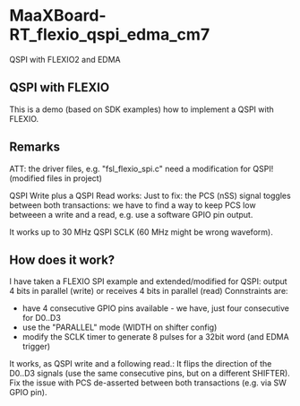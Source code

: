 # MaaXBoard-RT_flexio_qspi_edma_cm7
 QSPI with FLEXIO2 and EDMA

## QSPI with FLEXIO
This is a demo (based on SDK examples) how to implement a QSPI with FLEXIO.

## Remarks
ATT: the driver files, e.g. "fsl_flexio_spi.c" need a modification for QSPI!
(modified files in project)

QSPI Write plus a QSPI Read works:
Just to fix:
the PCS (nSS) signal toggles between both transactions:
we have to find a way to keep PCS low betweeen a write and a read, e.g. use a software GPIO pin output.

It works up to 30 MHz QSPI SCLK (60 MHz might be wrong waveform).

## How does it work?
I have taken a FLEXIO SPI example and extended/modified for QSPI:
output 4 bits in parallel (write) or receives 4 bits in parallel (read)
Connstraints are:
* have 4 consecutive GPIO pins available - we have, just four consecutive for D0..D3
* use the "PARALLEL" mode (WIDTH on shifter config)
* modify the SCLK timer to generate 8 pulses for a 32bit word (and EDMA trigger)

It works, as QSPI write and a following read.:
It flips the direction of the D0..D3 signals (use the same consecutive pins, but on a different SHIFTER).
Fix the issue with PCS de-asserted between both transactions (e.g. via SW GPIO pin).

